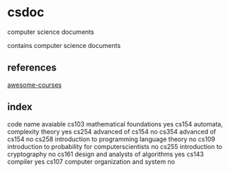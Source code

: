 # csdoc
computer science documents

contains computer science documents

## references

[awesome-courses](https://github.com/prakhar1989/awesome-courses)

## index

code    name                                                            avaiable
cs103   mathematical foundations                                             yes
cs154   automata, complexity theory                                          yes
cs254   advanced of cs154                                                     no
cs354   advanced of cs154                                                     no
cs258   introduction to programming language theory                           no
cs109   introduction to probability for computerscientists                    no
cs255   introduction to cryptography                                          no
cs161   design and analysts of algorithms                                    yes
cs143   compiler                                                             yes
cs107   computer organization and system                                      no
